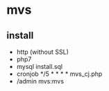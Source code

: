 # mvs
## install
- http (without SSL)
- php7
- mysql install.sql
- cronjob */5 * * * * mvs_cj.php
- /admin mvs:mvs
